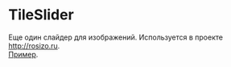 # TileSlider
Еще один слайдер для изображений.
Используется в проекте http://rosizo.ru.
<br>[Пример](https://damndeuce.github.io/TileSlider/demo.html).
